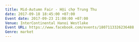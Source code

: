 ```yaml
---
title: Mid-Autumn Fair - Hội chợ Trung Thu
date: 2017-09-18 18:45:00 +07:00
Event date: 2017-09-23 21:00:00 +07:00
Venue: InterContinental Hanoi Westlake
Event URL: https://www.facebook.com/events/1807113326236488
Genre: market
---
```


